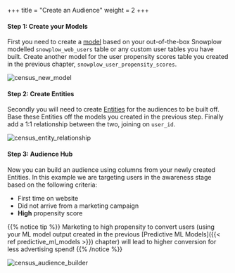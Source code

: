 +++
title = "Create an Audience"
weight = 2
+++

#### **Step 1:** Create your Models

First you need to create a [model](https://docs.getcensus.com/basics/data-models-and-entities/models) based on your out-of-the-box Snowplow modelled `snowplow_web_users` table or any custom user tables you have built.
Create another model for the user propensity scores table you created in the previous chapter, `snowplow_user_propensity_scores`.

![census_new_model](../images/census_new_model.png)

#### **Step 2:** Create Entities

Secondly you will need to create [Entities](https://docs.getcensus.com/basics/data-models-and-entities/entities) for the audiences to be built off. Base these Entities off the models you created in the previous step. Finally add a 1:1 relationship between the two, joining on `user_id`.

![census_entity_relationship](../images/census_entity_relationship.png)

#### **Step 3:** Audience Hub

Now you can build an audience using columns from your newly created Entities. In this example we are targeting users in the awareness stage based on the following criteria:
* First time on website
* Did not arrive from a marketing campaign
* **High** propensity score

{{% notice tip %}}
Marketing to high propensity to convert users (using your ML model output created in the previous [Predictive ML Models]({{< ref predictive_ml_models >}}) chapter) will lead to higher conversion for less advertising spend!
{{% /notice %}}

![census_audience_builder](../images/census_audience_builder.png)
